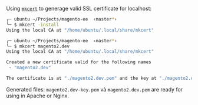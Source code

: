 Using [`mkcert`](https://github.com/FiloSottile/mkcert) to generage valid SSL certificate for localhost:
```bash
╭─ ubuntu ~/Projects/magento-ee  ‹master*› 
╰─ $ mkcert -install
Using the local CA at "/home/ubuntu/.local/share/mkcert"

╭─ ubuntu ~/Projects/magento-ee  ‹master*› 
╰─ $ mkcert magento2.dev
Using the local CA at "/home/ubuntu/.local/share/mkcert" 

Created a new certificate valid for the following names
 - "magento2.dev"

The certificate is at "./magento2.dev.pem" and the key at "./magento2.dev-key.pem" ✅
```
Generated files: `magento2.dev-key.pem` và `magento2.dev.pem` are ready for using in Apache or Nginx.
